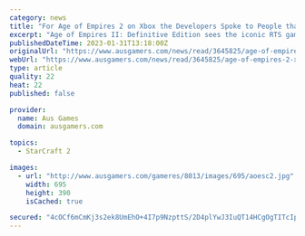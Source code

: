 ```yaml
---
category: news
title: "For Age of Empires 2 on Xbox the Developers Spoke to People that Worked on Halo Wars and StarCraft 64"
excerpt: "Age of Empires II: Definitive Edition sees the iconic RTS game make its way to Xbox consoles with a revamped UI, overhauled tutorial, and even cross-save and cross-play with the PC version. It's not t ..."
publishedDateTime: 2023-01-31T13:18:00Z
originalUrl: "https://www.ausgamers.com/news/read/3645825/age-of-empires-2-xbox-developers-halo-wars-starcraft-64"
webUrl: "https://www.ausgamers.com/news/read/3645825/age-of-empires-2-xbox-developers-halo-wars-starcraft-64"
type: article
quality: 22
heat: 22
published: false

provider:
  name: Aus Games
  domain: ausgamers.com

topics:
  - StarCraft 2

images:
  - url: "http://www.ausgamers.com/gameres/8013/images/695/aoesc2.jpg"
    width: 695
    height: 390
    isCached: true

secured: "4cOCf6mCmKj3s2ek8UmEhO+4I7p9NzpttS/2D4plYwJ3IuQT14HCgOgTITcIpSarHAgdzF+YveToLtyq0xxrK+yaV15TCKQlYoKMeMTjFSY4WcqpxBpkK2wiPW7uy1LWDhQjJjVGSZPSK4rLdsGepQGikNKnC5ouhUZqoEuFVJ76R8YPek4TndR9vhHGe5m0gy2jqWcnrU9aw2u59I++tdATTKA4JSxlfcOl/4DHA5e0qUpZmxGG4B7RPMt483UxnVhpTnWIGeJqV888DRDheFFcBnmxT9XfmDRS5S/PBY16YrPqqalWQgIznwnLqG/Bhwhx5gJU89A9W56FjZtmOAIFd0/QI78d8cgBGBqUG9E=;R9pzo78MJroRcmjY1Az0lg=="
---
```


